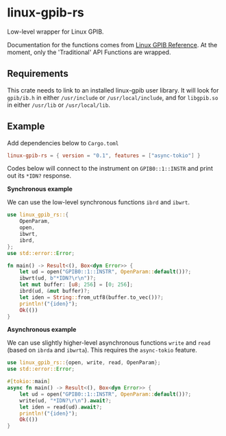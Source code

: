 # linux-gpib-rs

Low-level wrapper for Linux GPIB.

Documentation for the functions comes from [Linux GPIB Reference](https://linux-gpib.sourceforge.io/doc_html/reference.html).
At the moment, only the 'Traditional' API Functions are wrapped.

## Requirements

This crate needs to link to an installed linux-gpib user library. It will look for `gpib/ib.h` in either `/usr/include` or `/usr/local/include`,
and for `libgpib.so` in either `/usr/lib` or `/usr/local/lib`.


## Example

Add dependencies below to `Cargo.toml`

```toml
linux-gpib-rs = { version = "0.1", features = ["async-tokio"] }
```

Codes below will connect to the instrument on `GPIB0::1::INSTR` and print out its `*IDN?` response.

**Synchronous example**

We can use the low-level synchronous functions `ibrd` and `ibwrt`.

```rust
use linux_gpib_rs::{
    OpenParam,
    open,
    ibwrt, 
    ibrd,
};
use std::error::Error;

fn main() -> Result<(), Box<dyn Error>> {
    let ud = open("GPIB0::1::INSTR", OpenParam::default())?;
    ibwrt(ud, b"*IDN?\r\n")?;
    let mut buffer: [u8; 256] = [0; 256];
    ibrd(ud, &mut buffer)?;
    let iden = String::from_utf8(buffer.to_vec())?;
    println!("{iden}");
    Ok(())
}
```

**Asynchronous example**

We can use slightly higher-level asynchronous functions `write` and `read` (based on `ibrda` and `ibwrta`).
This requires the `async-tokio` feature.

```rust
use linux_gpib_rs::{open, write, read, OpenParam};
use std::error::Error;

#[tokio::main]
async fn main() -> Result<(), Box<dyn Error>> {
    let ud = open("GPIB0::1::INSTR", OpenParam::default())?;
    write(ud, "*IDN?\r\n").await?;
    let iden = read(ud).await?;
    println!("{iden}");
    Ok(())
}
```